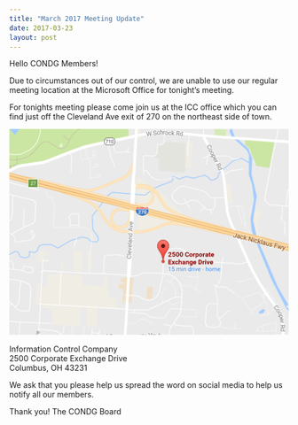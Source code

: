 ```yaml
---
title: "March 2017 Meeting Update"
date: 2017-03-23
layout: post
---
```


Hello CONDG Members!

Due to circumstances out of our control, we are unable to use our regular meeting location at the Microsoft Office for tonight’s meeting.

For tonights meeting please come join us at the ICC office which you can find just off the Cleveland Ave exit of 270 on the northeast side of town.

<a href="https://www.google.com/maps/place/2500+Corporate+Exchange+Dr,+Columbus,+OH+43231/"><img src="/images/maps/icc.png" alt="Google Map of 2500 Corporate Exchange Dr, Columbus, OH 43231"></a>

Information Control Company<br/>
2500 Corporate Exchange Drive<br/>
Columbus, OH 43231

We ask that you please help us spread the word on social media to help us notify all our members.

Thank you!
The CONDG Board
